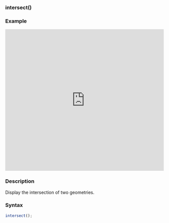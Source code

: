 ### intersect()

### Example

<iframe width="100%" height="450px" src="https://shaderpark.netlify.com/sculpture/-Lh9BLC8U9GlD0f8enqQ?example=true&embed=true" frameborder="0"></iframe>

### Description
Display the intersection of two geometries.

### Syntax
```js
intersect();
```
